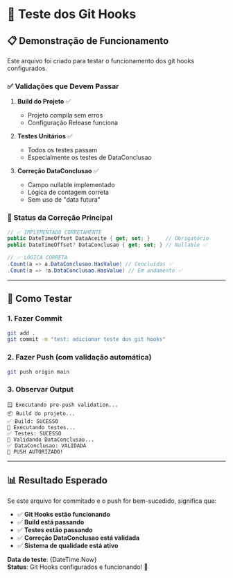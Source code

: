 # 🧪 Teste dos Git Hooks

## 📋 **Demonstração de Funcionamento**

Este arquivo foi criado para testar o funcionamento dos git hooks configurados.

### ✅ **Validações que Devem Passar**

1. **Build do Projeto** ✅
   - Projeto compila sem erros
   - Configuração Release funciona

2. **Testes Unitários** ✅
   - Todos os testes passam
   - Especialmente os testes de DataConclusao

3. **Correção DataConclusao** ✅
   - Campo nullable implementado
   - Lógica de contagem correta
   - Sem uso de "data futura"

### 🎯 **Status da Correção Principal**

```csharp
// ✅ IMPLEMENTADO CORRETAMENTE
public DateTimeOffset DataAceite { get; set; }     // Obrigatório
public DateTimeOffset? DataConclusao { get; set; } // Nullable ✅

// ✅ LÓGICA CORRETA
.Count(a => a.DataConclusao.HasValue) // Concluídas ✅
.Count(a => !a.DataConclusao.HasValue) // Em andamento ✅
```

---

## 🚀 **Como Testar**

### **1. Fazer Commit**
```bash
git add .
git commit -m "test: adicionar teste dos git hooks"
```

### **2. Fazer Push (com validação automática)**
```bash
git push origin main
```

### **3. Observar Output**
```
🪟 Executando pre-push validation...
📦 Build do projeto...
✅ Build: SUCESSO
🔬 Executando testes...
✅ Testes: SUCESSO
🎯 Validando DataConclusao...
✅ DataConclusao: VALIDADA
🎉 PUSH AUTORIZADO!
```

---

## 📊 **Resultado Esperado**

Se este arquivo for commitado e o push for bem-sucedido, significa que:

- ✅ **Git Hooks estão funcionando**
- ✅ **Build está passando**
- ✅ **Testes estão passando**
- ✅ **Correção DataConclusao está validada**
- ✅ **Sistema de qualidade está ativo**

**Data do teste**: {DateTime.Now}  
**Status**: Git Hooks configurados e funcionando! 🎉 